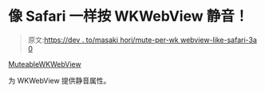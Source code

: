 # 像 Safari 一样按 WKWebView 静音！

> 原文:[https://dev . to/masaki hori/mute-per-wk webview-like-safari-3a 0](https://dev.to/masakihori/mute-per-wkwebview-like-safari-3a0)

[MuteableWKWebView](https://github.com/masakih/MuteableWKWebView)

为 WKWebView 提供静音属性。